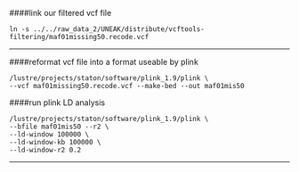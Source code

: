 ####link our filtered vcf file
```
ln -s ../../raw_data_2/UNEAK/distribute/vcftools-filtering/maf01missing50.recode.vcf
```
---
####reformat vcf file into a format useable by plink
```
/lustre/projects/staton/software/plink_1.9/plink \
--vcf maf01missing50.recode.vcf --make-bed --out maf01mis50
```
####run plink LD analysis 
```
/lustre/projects/staton/software/plink_1.9/plink \
--bfile maf01mis50 --r2 \
--ld-window 100000 \
--ld-window-kb 100000 \
--ld-window-r2 0.2
```
---
